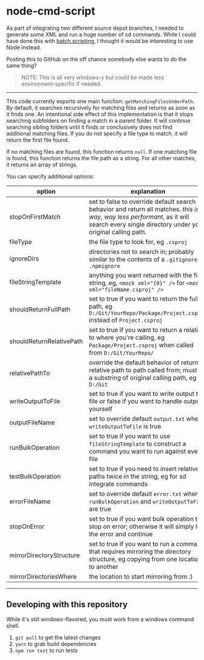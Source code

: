 # node-cmd-script

As part of integrating two different source depot branches, I needed to generate some XML and run a huge number of sd commands. While I could have done this with [batch scripting](https://www.tutorialspoint.com/batch_script/index.htm), I thought it would be interesting to use Node instead.

Posting this to GitHub on the off chance somebody else wants to do the same thing?

> NOTE: This is all very windows-y but could be made less environment-specific if needed.

- - -

This code currently exports one main function: `getMatchingFilesUnderPath`. By default, it searches recursively for matching files and returns as soon as it finds one. An intentional side effect of this implementation is that it stops searching subfolders on finding a match in a parent folder. It will continue searching sibling folders until it finds or conclusively does not find additional matching files. If you do not specify a file type to match, it will return the first file found.

If no matching files are found, this function returns `null`.
If one matching file is found, this function returns the file path as a string.
For all other matches, it returns an array of strings.

You can specify additional options:

option                   | explanation
-------------------------|------------
stopOnFirstMatch         | set to false to override default search behavior and return all matches. _this is way, way less performant_, as it will search every single directory under your original calling path.
fileType                 | the file type to look for, eg `.csproj`
ignoreDirs               | directories not to search in; probably similar to the contents of a `.gitignore` or `.npmignore`
fileStringTemplate       | anything you want returned with the file string, eg, `<mock xml="{0}" />` for `<mock xml="fileName.csproj" />`
shouldReturnFullPath     | set to true if you want to return the full path, eg `D:/Git/YourRepo/Package/Project.csproj` instead of `Project.csproj`
shouldReturnRelativePath | set to true if you want to return a relative to where you're calling, eg `Package/Project.csproj` when called from `D:/Git/YourRepo/`
relativePathTo           | override the default behavior of returning relative path to path called from; must be a substring of original calling path, eg `D:/Git`
writeOutputToFile        | set to true if you want to write output to file or false if you want to handle output yourself
outputFileName           | set to override default `output.txt` when `writeOutputToFile` is true
runBulkOperation         | set to true if you want to use `fileStringTemplate` to construct a command you want to run against every file
testBulkOperation        | set to true if you need to insert relative paths twice in the string, eg for sd integrate commands
errorFileName            | set to override default `error.txt` when `runBulkOperation` and `writeOutputToFile` are true
stopOnError              | set to true if you want bulk operation to stop on error; otherwise it will simply log the error and continue
mirrorDirectoryStructure | set to true if you want to run a command that requires mirroring the directory structure, eg copying from one location to another
mirrorDirectoriesWhere   | the location to start mirroring from :)

- - -

## Developing with this repository

While it's still windows-flavored, you must work from a windows command shell.
1. `git pull` to get the latest changes
2. `yarn` to grab build dependencies
3. `npm run test` to run tests